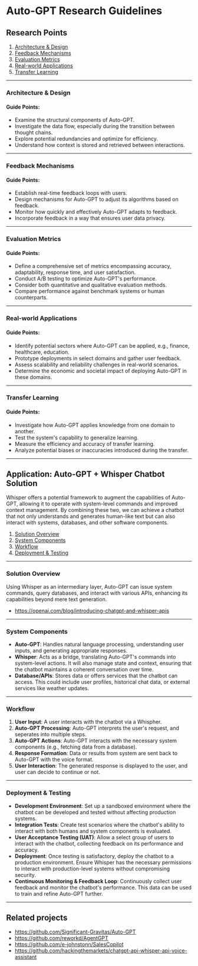 # Auto-GPT Research Guidelines

## Research Points

1. [Architecture & Design](#architecture--design)
2. [Feedback Mechanisms](#feedback-mechanisms)
3. [Evaluation Metrics](#evaluation-metrics)
4. [Real-world Applications](#real-world-applications)
5. [Transfer Learning](#transfer-learning)

---

### Architecture & Design

#### Guide Points:
- Examine the structural components of Auto-GPT. 
- Investigate the data flow, especially during the transition between thought chains.
- Explore potential redundancies and optimize for efficiency.
- Understand how context is stored and retrieved between interactions.

---

### Feedback Mechanisms

#### Guide Points:
- Establish real-time feedback loops with users.
- Design mechanisms for Auto-GPT to adjust its algorithms based on feedback.
- Monitor how quickly and effectively Auto-GPT adapts to feedback.
- Incorporate feedback in a way that ensures user data privacy.

---

### Evaluation Metrics

#### Guide Points:
- Define a comprehensive set of metrics encompassing accuracy, adaptability, response time, and user satisfaction.
- Conduct A/B testing to optimize Auto-GPT's performance.
- Consider both quantitative and qualitative evaluation methods.
- Compare performance against benchmark systems or human counterparts.

---

### Real-world Applications

#### Guide Points:
- Identify potential sectors where Auto-GPT can be applied, e.g., finance, healthcare, education.
- Prototype deployments in select domains and gather user feedback.
- Assess scalability and reliability challenges in real-world scenarios.
- Determine the economic and societal impact of deploying Auto-GPT in these domains.

---

### Transfer Learning

#### Guide Points:
- Investigate how Auto-GPT applies knowledge from one domain to another.
- Test the system's capability to generalize learning.
- Measure the efficiency and accuracy of transfer learning.
- Analyze potential biases or inaccuracies introduced during the transfer.

---



## Application: Auto-GPT + Whisper Chatbot Solution

Whisper offers a potential framework to augment the capabilities of Auto-GPT, allowing it to operate with system-level commands and improved context management. By combining these two, we can achieve a chatbot that not only understands and generates human-like text but can also interact with systems, databases, and other software components.

1. [Solution Overview](#solution-overview)
2. [System Components](#system-components)
3. [Workflow](#workflow)
4. [Deployment & Testing](#deployment--testing)

---

### Solution Overview

Using Whisper as an intermediary layer, Auto-GPT can issue system commands, query databases, and interact with various APIs, enhancing its capabilities beyond mere text generation. 

- https://openai.com/blog/introducing-chatgpt-and-whisper-apis

---

### System Components

- **Auto-GPT**: Handles natural language processing, understanding user inputs, and generating appropriate responses.
- **Whisper**: Acts as a bridge, translating Auto-GPT's commands into system-level actions. It will also manage state and context, ensuring that the chatbot maintains a coherent conversation over time.
- **Database/APIs**: Stores data or offers services that the chatbot can access. This could include user profiles, historical chat data, or external services like weather updates.

---

### Workflow

1. **User Input**: A user interacts with the chatbot via a Whispher.
2. **Auto-GPT Processing**: Auto-GPT interprets the user's request, and seperates into multiple steps. 
3. **Auto-GPT Actions**: Auto-GPT interacts with the necessary system components (e.g., fetching data from a database).
4. **Response Formation**: Data or results from system are sent back to Auto-GPT with the voice format.
5. **User Interaction**: The generated response is displayed to the user, and user can decide to continue or not.

---

### Deployment & Testing

- **Development Environment**: Set up a sandboxed environment where the chatbot can be developed and tested without affecting production systems.
- **Integration Tests**: Create test scenarios where the chatbot's ability to interact with both humans and system components is evaluated.
- **User Acceptance Testing (UAT)**: Allow a select group of users to interact with the chatbot, collecting feedback on its performance and accuracy.
- **Deployment**: Once testing is satisfactory, deploy the chatbot to a production environment. Ensure Whisper has the necessary permissions to interact with production-level systems without compromising security.
- **Continuous Monitoring & Feedback Loop**: Continuously collect user feedback and monitor the chatbot's performance. This data can be used to train and refine Auto-GPT further.

---

## Related projects
- https://github.com/Significant-Gravitas/Auto-GPT
- https://github.com/reworkd/AgentGPT
- https://github.com/e-johnstonn/SalesCopilot
- https://github.com/hackingthemarkets/chatgpt-api-whisper-api-voice-assistant

